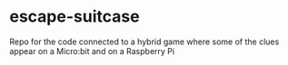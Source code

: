 # escape-suitcase
Repo for the code connected to a hybrid game where some of the clues appear on a Micro:bit and on a Raspberry Pi
